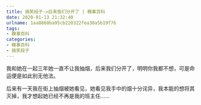 ```yaml
---
title: 搞笑段子->后来我们分开了 | 糗事百科
date: 2020-01-13 21:32:40
urlname: 1aa8860ba95cb220322fea38a5b19f76
tags: 
- 糗事百科
categories:
- 糗事百科
- 搞笑段子
---
```

我和她在一起三年她一直不让我抽烟，后来我们分开了，明明你我都不想，可是命运便是如此别无他法。

后来有一天我在街上抽烟被她看见，她看见我手中的烟十分诧异，我本能的想将其灭掉，我才想起她已经不再是我的班主任……


